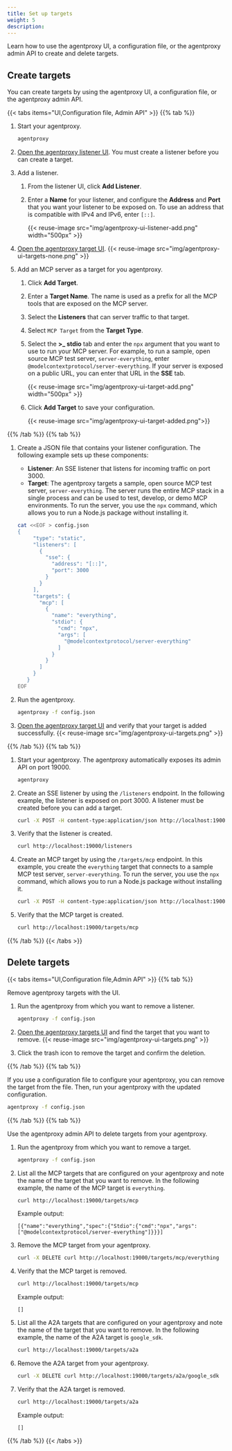 ```yaml
---
title: Set up targets
weight: 5
description: 
---
```


Learn how to use the agentproxy UI, a configuration file, or the agentproxy admin API to create and delete targets. 

## Create targets

You can create targets by using the agentproxy UI, a configuration file, or the agentproxy admin API. 

{{< tabs items="UI,Configuration file, Admin API" >}}
{{% tab %}}

1. Start your agentproxy. 
   ```sh
   agentproxy 
   ```

2. [Open the agentproxy listener UI](http://localhost:19000/ui/listeners/). You must create a listener before you can create a target. 

3. Add a listener. 
   1. From the listener UI, click **Add Listener**. 
   2. Enter a **Name** for your listener, and configure the **Address** and **Port** that you want your listener to be exposed on. To use an address that is compatible with IPv4 and IPv6, enter `[::]`. 
   
      {{< reuse-image src="img/agentproxy-ui-listener-add.png" width="500px" >}}

4. [Open the agentproxy target UI](http://localhost:19000/ui/targets/). 
   {{< reuse-image src="img/agentproxy-ui-targets-none.png" >}}
   
5. Add an MCP server as a target for you agentproxy. 
   1. Click **Add Target**. 
   2. Enter a **Target Name**. The name is used as a prefix for all the MCP tools that are exposed on the MCP server.
   3. Select the **Listeners** that can server traffic to that target. 
   4. Select `MCP Target` from the **Target Type**. 
   5. Select the **>_ stdio** tab and enter the `npx` argument that you want to use to run your MCP server. For example, to run a sample, open source MCP test server, `server-everything`, enter `@modelcontextprotocol/server-everything`. If your server is exposed on a public URL, you can enter that URL in the **SSE** tab. 
   
      {{< reuse-image src="img/agentproxy-ui-target-add.png" width="500px" >}}
   6. Click **Add Target** to save your configuration. 

      {{< reuse-image src="img/agentproxy-ui-target-added.png">}}


{{% /tab %}}
{{% tab %}}

1. Create a JSON file that contains your listener configuration. The following example sets up these components: 
   * **Listener**: An SSE listener that listens for incoming traffic on port 3000. 
   * **Target**: The agentproxy targets a sample, open source MCP test server, `server-everything`. The server runs the entire MCP stack in a single process and can be used to test, develop, or demo MCP environments. To run the server, you use the `npx` command, which allows you to run a Node.js package without installing it. 
   ```sh
   cat <<EOF > config.json
   {
        "type": "static",
        "listeners": [
          {
            "sse": {
              "address": "[::]",
              "port": 3000
            }
          }
        ],
        "targets": {
          "mcp": [
            {
              "name": "everything",
              "stdio": {
                "cmd": "npx",
                "args": [
                  "@modelcontextprotocol/server-everything"
                ]
              }
            }
          ]
        }
      }
   EOF
   ```

2. Run the agentproxy. 
   ```sh
   agentproxy -f config.json
   ```

3. [Open the agentproxy target UI](http://localhost:19000/ui/targets/) and verify that your target is added successfully. 
   {{< reuse-image src="img/agentproxy-ui-targets.png" >}}
   
{{% /tab %}}
{{% tab %}}

1. Start your agentproxy. The agentproxy automatically exposes its admin API on port 19000. 
   ```sh
   agentproxy 
   ```

2. Create an SSE listener by using the `/listeners` endpoint. In the following example, the listener is exposed on port 3000. A listener must be created before you can add a target. 
   ```sh
   curl -X POST -H content-type:application/json http://localhost:19000/listeners -d '{"name": "sse", "sse": {"address": "[::]", "port": 3000}}'
   ```
   
3. Verify that the listener is created. 
   ```sh
   curl http://localhost:19000/listeners
   ```

4. Create an MCP target by using the `/targets/mcp` endpoint. In this example, you create the `everything` target that connects to a sample MCP test server, `server-everything`. To run the server, you use the `npx` command, which allows you to run a Node.js package without installing it. 
   ```sh
   curl -X POST -H content-type:application/json http://localhost:19000/targets/mcp -d '{"name": "everything", "stdio": {"cmd": "npx", "args": ["@modelcontextprotocol/server-everything"]}}'
   ```

5. Verify that the MCP target is created. 
   ```sh
   curl http://localhost:19000/targets/mcp
   ```
   

{{% /tab %}}
{{< /tabs >}}


## Delete targets

{{< tabs items="UI,Configuration file,Admin API" >}}
{{% tab %}}

Remove agentproxy targets with the UI. 

1. Run the agentproxy from which you want to remove a listener. 
   ```sh
   agentproxy -f config.json
   ```

2. [Open the agentproxy targets UI](http://localhost:19000/ui/targets/) and find the target that you want to remove. 
   {{< reuse-image src="img/agentproxy-ui-targets.png" >}}

3. Click the trash icon to remove the target and confirm the deletion. 


{{% /tab %}}
{{% tab %}}

If you use a configuration file to configure your agentproxy, you can remove the target from the file. Then, run your agentproxy with the updated configuration. 

```sh
agentproxy -f config.json
```

{{% /tab %}}
{{% tab %}}

Use the agentproxy admin API to delete targets from your agentproxy.

1. Run the agentproxy from which you want to remove a target. 
   ```sh
   agentproxy -f config.json
   ```
   
2. List all the MCP targets that are configured on your agentproxy and note the name of the target that you want to remove. In the following example, the name of the MCP target is `everything`. 
   ```sh
   curl http://localhost:19000/targets/mcp
   ```
   
   Example output: 
   ```console
   [{"name":"everything","spec":{"Stdio":{"cmd":"npx","args":["@modelcontextprotocol/server-everything"]}}}]
   ```

3. Remove the MCP target from your agentproxy. 
   ```sh
   curl -X DELETE curl http://localhost:19000/targets/mcp/everything
   ```
   
4. Verify that the MCP target is removed.
   ```sh
   curl http://localhost:19000/targets/mcp
   ```
   
   Example output: 
   ```console
   []
   ```

5. List all the A2A targets that are configured on your agentproxy and note the name of the target that you want to remove. In the following example, the name of the A2A target is `google_sdk`. 
   ```sh
   curl http://localhost:19000/targets/a2a
   ```

6. Remove the A2A target from your agentproxy. 
   ```sh
   curl -X DELETE curl http://localhost:19000/targets/a2a/google_sdk
   ```

7. Verify that the A2A target is removed. 
   ```sh
   curl http://localhost:19000/targets/a2a
   ```
   
   Example output: 
   ```console
   []
   ```

{{% /tab %}}
{{< /tabs >}}
